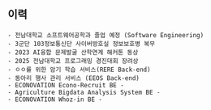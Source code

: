 ## 이력
    - 전남대학교 소프트웨어공학과 졸업 예정 (Software Engineering)
    - 3군단 103정보통신단 사이버방호실 정보보호병 복무
    - 2023 AI융합 문제발굴 산학연계 해커톤 동상
    - 2025 전남대학교 프로그래밍 경진대회 장려상
    - ㅇㅇ를 위한 암기 학습 서비스(RERE Back-end)
    - 동아리 행사 관리 서비스 (EEOS Back-end)
    - ECONOVATION Econo-Recruit BE -
    - Agriculture Bigdata Analysis System BE -
    - ECONOVATION Whoz-in BE -
    

<!-- <div align="center">
 <img src="https://img.shields.io/badge/JAVA-007396?style=for-the-badge&logo=java&logoColor=white">
  <img src="https://img.shields.io/badge/Spring-6DB33F?style=flat-square&logo=spring&logoColor=white"/>
  <img src="https://img.shields.io/badge/SpringBoot-6DB33F?style=flat-square&logo=springboot&logoColor=white"/>
  <img src="https://img.shields.io/badge/Python-3776AB?style=flat-square&logo=python&logoColor=white"/>
  <img src="https://img.shields.io/badge/Ubuntu-E95420?style=flat-square&logo=ubuntu&logoColor=white"/>
  <img src="https://img.shields.io/badge/JavaScript-F7DF1E?style=flat-square&logo=javascript&logoColor=black"/>
  <img src="https://img.shields.io/badge/React-61DAFB?style=flat-square&logo=react&logoColor=black">
  
</div> -->
